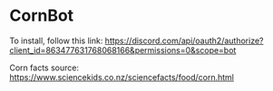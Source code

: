 # CornBot

To install, follow this link: https://discord.com/api/oauth2/authorize?client_id=863477631768068166&permissions=0&scope=bot

Corn facts source: https://www.sciencekids.co.nz/sciencefacts/food/corn.html